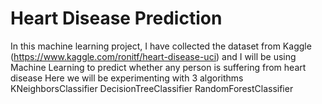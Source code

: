 # Heart Disease Prediction
In this machine learning project, I have collected the dataset from Kaggle (https://www.kaggle.com/ronitf/heart-disease-uci) and I will be using Machine Learning to predict whether any person is suffering from heart disease
Here we will be experimenting with 3 algorithms
    KNeighborsClassifier
    DecisionTreeClassifier
    RandomForestClassifier
